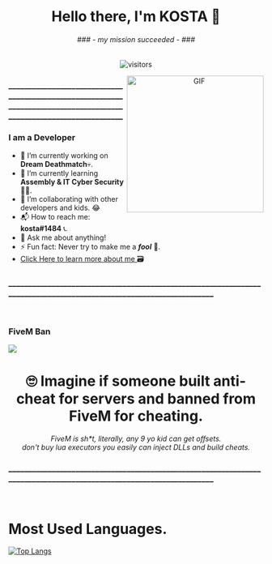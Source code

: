 <p>
  <h1 align="center"><b>Hello there, I'm KOSTA 👋</b></h1>
  <h6 align="center"> 
      <i>### - my mission succeeded - ###</i>
   </h6>
</p>
 
 <p align="center">
    <img align="center" alt="visitors" src="https://gpvc.arturio.dev/KOSTA51" />
</p>

 <div align="center">
  <img align="right" height="270px" alt="GIF" src="https://fiverr-res.cloudinary.com/images/t_main1,q_auto,f_auto,q_auto,f_auto/attachments/delivery/asset/c6c2f0826f3a8e097d828541b2e87f38-1606936637/(29)/make-you-a-banner-for-your-osu-profile.gif" />
  </div>
  
  ### ____________________________________________________________________________________________________________________

### I am a Developer
- 🔭 I’m currently working on <strong>Dream Deathmatch</strong>💀.
- 🌱 I’m currently learning <strong>Assembly & IT Cyber Security</strong> 🐱‍💻.
- 👯 I’m collaborating with other developers and kids. 😂
- 📬 How to reach me: <strong>kosta#1484</strong> 📞.
- 💬 Ask me about anything!
- ⚡ Fun fact: Never try to make me a <strong><i>fool</i></strong> 🤡.
- <a href="https://www.youtube.com/watch?v=R8U2ElYYChs"> Click Here to learn more about me </a> 🗃️

### ____________________________________________________________________________________________________________________
<br>

### FiveM Ban
<img align="center" src="https://i.imgur.com/6tkFKWP.png" />
<h1 align="center">🙄 Imagine if someone built <strong>anti-cheat</strong> for servers and banned from FiveM for cheating. </h1>
<p align="center"><i>FiveM is sh*t, literally, any 9 yo kid can get offsets.<br>don't buy lua executors you easily can inject DLLs and build cheats.</i></p>

### ____________________________________________________________________________________________________________________

<br>


# Most Used Languages.
[![Top Langs](https://github-readme-stats.vercel.app/api/top-langs/?username=KOSTA51&show_icons=true&hide_border=true&theme=radical)]()
